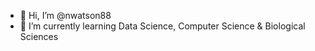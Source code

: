 - 👋 Hi, I’m @nwatson88
- 🌱 I’m currently learning Data Science, Computer Science & Biological Sciences


<!---
nwatson88/nwatson88 is a ✨ special ✨ repository because its `README.md` (this file) appears on your GitHub profile.
You can click the Preview link to take a look at your changes.
--->
